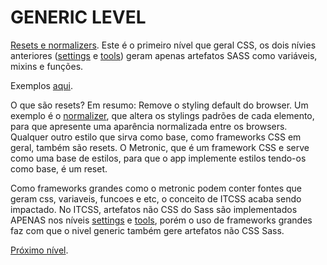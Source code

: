 # GENERIC LEVEL

[Resets e normalizers](https://css-tricks.com/reboot-resets-reasoning/). Este é o primeiro nível que geral CSS, os dois nívies anteriores ([settings](../settings/README.md) e [tools](../tools/README.md)) geram apenas artefatos SASS como variáveis, mixins e funções.

Exemplos [aqui](https://github.com/inuitcss/inuitcss/tree/develop/generic).

O que são resets?
Em resumo: Remove o styling default do browser. Um exemplo é o [normalizer](https://necolas.github.io/normalize.css/), que altera os stylings padrões de cada elemento, para que apresente uma aparência normalizada entre os browsers. Qualquer outro estilo que sirva como base, como frameworks CSS em geral, também são resets. O Metronic, que é um framework CSS e serve como uma base de estilos, para que o app implemente estilos tendo-os como base, é um reset.

Como frameworks grandes como o metronic podem conter fontes que geram css, variaveis, funcoes e etc, o conceito de ITCSS acaba sendo impactado. No ITCSS, artefatos não CSS do Sass são implementados APENAS nos níveis [settings](../settings/README.md) e [tools](../tools/README.md), porém o uso de frameworks grandes faz com que o nivel generic também gere artefatos não CSS Sass.

[Próximo nível](../elements/README.md).
